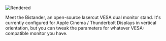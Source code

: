 ![Rendered](https://dl-web.dropbox.com/get/bistander_animation.gif?w=AAD9hBHu1NU6CUfrgsnXMXLg7ydF7-VCix5rokhSEirEyQ)

Meet the Bistander, an open-source lasercut VESA dual monitor stand. It's currently configured for Apple Cinema / Thunderbolt Displays in vertical orientation, but you can tweak the parameters for whatever VESA-compatible monitor you have.